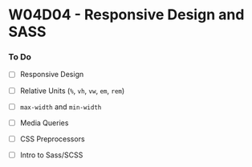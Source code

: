# W04D04 - Responsive Design and SASS

### To Do
- [ ] Responsive Design
- [ ] Relative Units (`%`, `vh`, `vw`, `em`, `rem`)
- [ ] `max-width` and `min-width`
- [ ] Media Queries
- [ ] CSS Preprocessors
- [ ] Intro to Sass/SCSS






















# 
